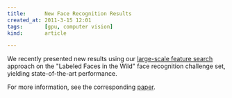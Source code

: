 ```yaml
---
title:      New Face Recognition Results
created_at: 2011-3-15 12:01
tags:       [gpu, computer vision]
kind:       article

---
```


We recently presented new results using our [large-scale feature search](/projects/subprojects/face_recognition) approach on the "Labeled Faces in the Wild" face recognition challenge set, yielding state-of-the-art performance.

For more information, see the corresponding [paper](/publications/2011_pinto_fg).
